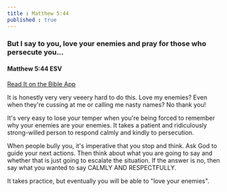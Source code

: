 ```yaml
---
title : Matthew 5:44
published : true
---
```

<h3>But I say to you, love your enemies and pray for those who persecute you...</h3>
<h4>Matthew 5:44 ESV</h4>
<a href = "https://bible.com/bible/59/mat.5.44.ESV">Read It on the Bible App</a>

<p>It is honestly very very veeery hard to do this. Love my enemies? Even when they're cussing at me or calling me nasty names? No thank you!</p>
<p>It's very easy to lose your temper when you're being forced to remember why your enemies are your enemies. It takes a patient and ridiculously strong-willed person to respond calmly and kindly to persecution.</p>
<p>When people bully you, it's imperative that you stop and think. Ask God to guide your next actions. Then think about what you are going to say and whether that is just going to escalate the situation. If the answer is no, then say what you wanted to say CALMLY AND RESPECTFULLY.</p>
<p>It takes practice, but eventually you will be able to "love your enemies".</p>
